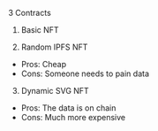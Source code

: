 3 Contracts

1. Basic NFT

2. Random IPFS NFT
- Pros: Cheap
- Cons: Someone needs to pain data

3. Dynamic SVG NFT
- Pros: The data is on chain
- Cons: Much more expensive